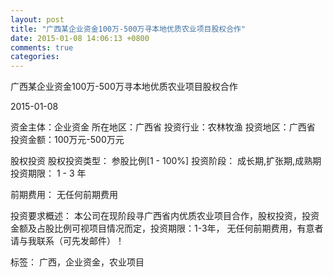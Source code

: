 ```yaml
---
layout: post
title: "广西某企业资金100万-500万寻本地优质农业项目股权合作"
date: 2015-01-08 14:06:13 +0800
comments: true
categories: 
---
```

广西某企业资金100万-500万寻本地优质农业项目股权合作



2015-01-08

资金主体：企业资金
所在地区：广西省
投资行业：农林牧渔
投资地区：广西省
投资金额：100万元-500万元

股权投资
股权投资类型：
                            参股比例[1 - 100%] 
                                                                                投资阶段：
                            成长期,扩张期,成熟期 
                                                                                                                                        投资期限：
                            1 - 3 年

前期费用：
无任何前期费用

投资要求概述：
本公司在现阶段寻广西省内优质农业项目合作，股权投资，投资金额及占股比例可视项目情况而定，投资期限：1-3年， 无任何前期费用，有意者请与我联系（可先发邮件）！

标签：
广西，企业资金，农业项目


